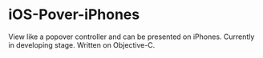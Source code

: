 # iOS-Pover-iPhones
View like a popover controller and can be presented on iPhones. Currently in developing stage.  Written on Objective-C. 
